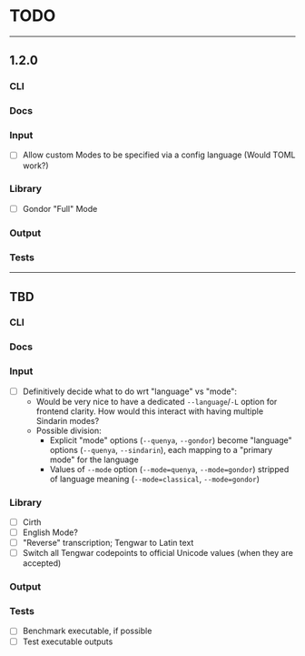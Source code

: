 # TODO

---
## 1.2.0

### CLI
### Docs
### Input
- [ ] Allow custom Modes to be specified via a config language (Would TOML work?)
### Library
- [ ] Gondor "Full" Mode
### Output
### Tests

---
## TBD

### CLI
### Docs
### Input
- [ ] Definitively decide what to do wrt "language" vs "mode":
  - Would be very nice to have a dedicated `--language`/`-L` option for frontend clarity. How would this interact with having multiple Sindarin modes?
  - Possible division:
    - Explicit "mode" options (`--quenya`, `--gondor`) become "language" options (`--quenya`, `--sindarin`), each mapping to a "primary mode" for the language
    - Values of `--mode` option (`--mode=quenya`, `--mode=gondor`) stripped of language meaning (`--mode=classical`, `--mode=gondor`)
### Library
- [ ] Cirth
- [ ] English Mode?
- [ ] "Reverse" transcription; Tengwar to Latin text
- [ ] Switch all Tengwar codepoints to official Unicode values (when they are accepted)
### Output
### Tests
- [ ] Benchmark executable, if possible
- [ ] Test executable outputs
